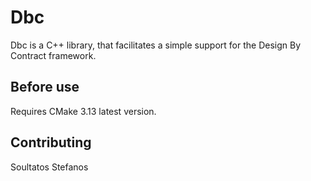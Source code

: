 # Dbc

Dbc is a C++ library, that facilitates a simple support for the Design By
Contract framework.


## Before use
Requires CMake 3.13 latest version.

## Contributing

Soultatos Stefanos
